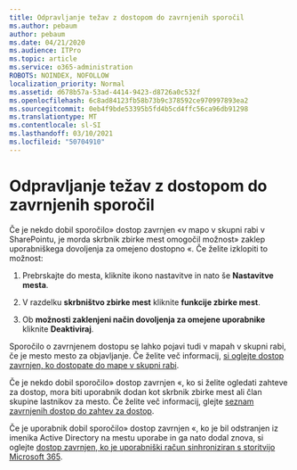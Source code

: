 ```yaml
---
title: Odpravljanje težav z dostopom do zavrnjenih sporočil
ms.author: pebaum
author: pebaum
ms.date: 04/21/2020
ms.audience: ITPro
ms.topic: article
ms.service: o365-administration
ROBOTS: NOINDEX, NOFOLLOW
localization_priority: Normal
ms.assetid: d678b57a-53ad-4414-9423-d8726a0c532f
ms.openlocfilehash: 6c8ad84123fb58b73b9c378592ce970997893ea2
ms.sourcegitcommit: 0eb4f9bde53395b5fd4b5cd4ffc56ca96db91298
ms.translationtype: MT
ms.contentlocale: sl-SI
ms.lasthandoff: 03/10/2021
ms.locfileid: "50704910"
---
```

# <a name="troubleshoot-access-denied-messages"></a>Odpravljanje težav z dostopom do zavrnjenih sporočil

Če je nekdo dobil sporočilo» dostop zavrnjen «v mapo v skupni rabi v SharePointu, je morda skrbnik zbirke mest omogočil možnost» zaklep uporabniškega dovoljenja za omejeno dostopno «. Če želite izklopiti to možnost: 
  
1. Prebrskajte do mesta, kliknite ikono nastavitve in nato še **Nastavitve mesta**.
    
2. V razdelku **skrbništvo zbirke mest** kliknite **funkcije zbirke mest**.
    
3. Ob **možnosti zaklenjeni način dovoljenja za omejene uporabnike** kliknite **Deaktiviraj**.
    
Sporočilo o zavrnjenem dostopu se lahko pojavi tudi v mapah v skupni rabi, če je mesto mesto za objavljanje. Če želite več informacij, [si oglejte dostop zavrnjen, ko dostopate do mape v skupni rabi](https://answers.microsoft.com/windows/forum/windows_7-files/access-denied-to-share-folder/79fae49d-cddf-4845-8ac8-c141884d85fb).
  
Če je nekdo dobil sporočilo» dostop zavrnjen «, ko si želite ogledati zahteve za dostop, mora biti uporabnik dodan kot skrbnik zbirke mest ali član skupine lastnikov za mesto. Če želite več informacij, glejte [seznam zavrnjenih dostop do zahtev za dostop](https://go.microsoft.com/fwlink/?linkid=2004220).
  
Če je uporabnik dobil sporočilo» dostop zavrnjen «, ko je bil odstranjen iz imenika Active Directory na mestu uporabe in ga nato dodal znova, si oglejte [dostop zavrnjen, ko je uporabniški račun sinhroniziran s storitvijo Microsoft 365](https://go.microsoft.com/fwlink/?linkid=2004318).
  

